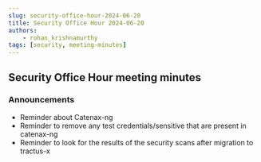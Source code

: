 ```yaml
---
slug: security-office-hour-2024-06-20
title: Security Office Hour 2024-06-20
authors: 
    - rohan_krishnamurthy
tags: [security, meeting-minutes]
---
```


## Security Office Hour meeting minutes

### Announcements

- Reminder about Catenax-ng
- Reminder to remove any test credentials/sensitive that are present in catenax-ng
- Reminder to look for the results of the security scans after migration to tractus-x
